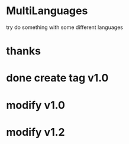 # MultiLanguages
try do something with some different languages

# thanks
# done create tag v1.0
# modify v1.0
# modify v1.2
